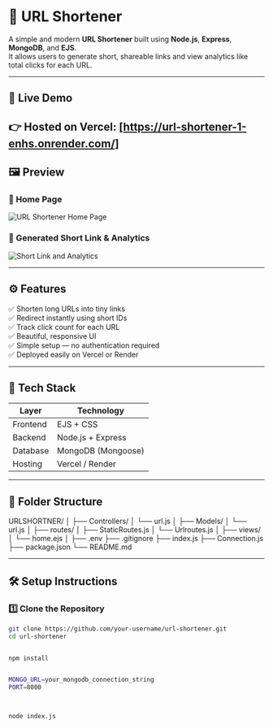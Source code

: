 # 🔗 URL Shortener

A simple and modern **URL Shortener** built using **Node.js**, **Express**, **MongoDB**, and **EJS**.  
It allows users to generate short, shareable links and view analytics like total clicks for each URL.

---

## 🚀 Live Demo
👉 **Hosted on Vercel:** [https://url-shortener-1-enhs.onrender.com/]
---

## 🖼️ Preview

### 🔹 Home Page
![URL Shortener Home Page](./screenshots/home.png)

### 🔹 Generated Short Link & Analytics
![Short Link and Analytics](./screenshots/analytics.png)

---

## ⚙️ Features
✅ Shorten long URLs into tiny links  
✅ Redirect instantly using short IDs  
✅ Track click count for each URL  
✅ Beautiful, responsive UI  
✅ Simple setup — no authentication required  
✅ Deployed easily on Vercel or Render  

---

## 🧩 Tech Stack
| Layer | Technology |
|-------|-------------|
| Frontend | EJS + CSS |
| Backend | Node.js + Express |
| Database | MongoDB (Mongoose) |
| Hosting | Vercel / Render |

---

## 📁 Folder Structure

URLSHORTNER/
│
├── Controllers/
│ └── url.js
│
├── Models/
│ └── url.js
│
├── routes/
│ ├── StaticRoutes.js
│ └── Urlroutes.js
│
├── views/
│ └── home.ejs
│
├── .env
├── .gitignore
├── index.js
├── Connection.js
├── package.json
└── README.md



---

## 🛠️ Setup Instructions

### 1️⃣ Clone the Repository
```bash
git clone https://github.com/your-username/url-shortener.git
cd url-shortener


npm install


MONGO_URL=your_mongodb_connection_string
PORT=8000



node index.js



